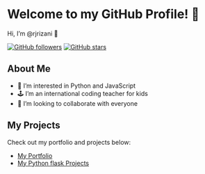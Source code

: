 # Welcome to my GitHub Profile! 🎉

Hi, I’m @rjrizani 👋

[![GitHub followers](https://img.shields.io/github/followers/rjrizani?label=Follow&style=social)](https://github.com/rjrizani)
[![GitHub stars](https://img.shields.io/github/stars/rjrizani/rjrizani?label=Stars&style=social)](https://github.com/rjrizani/rjrizani)

## About Me

- 👀 I’m interested in Python and JavaScript
- 🕹️ I’m an international coding teacher for kids
- 💞️ I’m looking to collaborate with everyone

## My Projects

Check out my portfolio and projects below:

- [My Portfolio](https://rjrizani.github.io/portofolio_basic/)
- [My Python flask Projects](https://rjscrapy.pythonanywhere.com/)

<!---
rjrizani/rjrizani is a ✨ special ✨ repository because its `README.md` (this file) appears on your GitHub profile.
You can click the Preview link to take a look at your changes.
--->
